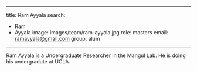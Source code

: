 
---
title: Ram Ayyala
search:
  - Ram
  - Ayyala
image: images/team/ram-ayyala.jpg
role: masters
email: ramayyala@gmail.com
group: alum
---

Ram Ayyala is a Undergraduate Researcher in the Mangul Lab. He is doing his undergradute at UCLA.
